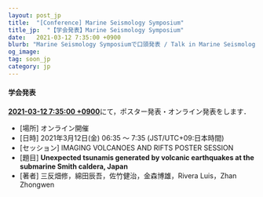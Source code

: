 ```yaml
---
layout: post_jp
title:  "[Conference] Marine Seismology Symposium"
title_jp:  "【学会発表】Marine Seismology Symposium"
date:   2021-03-12 7:35:00 +0900
blurb: "Marine Seismology Symposiumで口頭発表 / Talk in Marine Seismology Symposium"
og_image:
tag: soon_jp
category: jp
---
```


#### **学会発表**

[**2021-03-12 7:35:00 +0900**](https://marineseismology.us2.pathable.com/)にて，ポスター発表・オンライン発表をします．

- [場所] オンライン開催
- [日時] 2021年3月12日(金) 06:35 〜 7:35 (JST/UTC+09:日本時間)
- [セッション] IMAGING VOLCANOES AND RIFTS POSTER SESSION
- [題目] **Unexpected tsunamis generated by volcanic earthquakes at the submarine Smith caldera, Japan**
- [著者] 三反畑修，綿田辰吾，佐竹健治，金森博雄，Rivera Luis，Zhan Zhongwen
